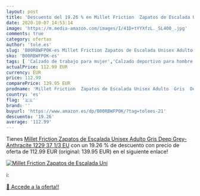 ```yaml
---
layout: post
title: 'Descuento del 19.26 % en Millet Friction  Zapatos de Escalada Uni'
date: 2020-10-07 14:53:14
image: 'https://m.media-amazon.com/images/I/41D+tYYXfzL._SL400_.jpg'
comments: true
category: ofertas
author: 'tole.es'
slug: 'B00RBWFP0K-es Millet Friction Zapatos de Escalada Unisex Adulto Gris...'
sku: 'B00RBWFP0K-es'
tags: [ 'Calzado de trabajo para mujer','Calzado deportivo para hombre','Calzado sanitario y de hostelería para mujer','Chanclas y sandalias de piscina para hombre','Sandalias y chanclas para niña','Zapatillas y calzado deportivo para hombre','Zapatos','Zapatos para hombre','Zapatos para mujer','Zapatos para niñas pequeñas','Zapatos y complementos','Zuecos sanitarios y de hostelería para mujer','Zuecos y mules para hombre','zapatos', ]
actualPrice: 112.99 EUR
currency: EUR
price: 112.99
comparePrice: 139.95 EUR
prodname: 'Millet Friction  Zapatos de Escalada Unisex Adulto  Gris  Deep Grey-Anthracite 1229   37 1/3 EU'
country: 'es'
flag: '🇪🇸'
brand: ''
buyurl: 'https://www.amazon.es/dp/B00RBWFP0K/?tag=tolees-21'
descuento: '19.26'
average: '112.99'
---
```


Tienes [Millet Friction  Zapatos de Escalada Unisex Adulto  Gris  Deep Grey-Anthracite 1229   37 1/3 EU](https://www.amazon.es/dp/B00RBWFP0K/?tag=tolees-21) con un 19.26 % de descuento con precio de oferta de 112.99 EUR (original: 139.95 EUR) en el siguiente enlace!

[![Millet Friction  Zapatos de Escalada Uni](https://m.media-amazon.com/images/I/41D+tYYXfzL._SL400_.jpg)](https://www.amazon.es/dp/B00RBWFP0K/?tag=tolees-21)

ℹ️:


[🛒 Accede a la oferta!!](https://www.amazon.es/dp/B00RBWFP0K/?tag=tolees-21)
